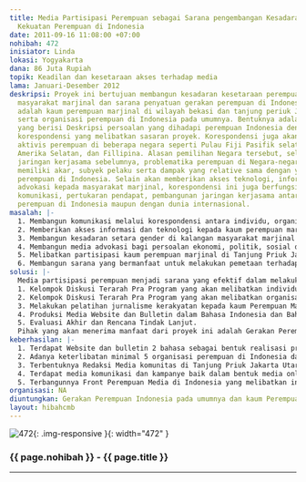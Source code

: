 ```yaml
---
title: Media Partisipasi Perempuan sebagai Sarana pengembangan Kesadaran dan Penyatuan
  Kekuatan Perempuan di Indonesia
date: 2011-09-16 11:08:00 +07:00
nohibah: 472
inisiator: Linda
lokasi: Yogyakarta
dana: 86 Juta Rupiah
topik: Keadilan dan kesetaraan akses terhadap media
lama: Januari-Desember 2012
deskripsi: Proyek ini bertujuan membangun kesadaran kesetaraan perempuan di kalangan
  masyarakat marjinal dan sarana penyatuan gerakan perempuan di Indonesia. Sasarannya
  adalah kaum perempuan marjinal di wilayah bekasi dan tanjung periuk Jakarta utara
  serta organisasi perempuan di Indonesia pada umumnya. Bentuknya adalah media online
  yang berisi Deskripsi persoalan yang dihadapi perempuan Indonesia dengan metode
  korespondensi yang melibatkan sasaran proyek. Korespondensi juga akan dimintai dari
  aktivis perempuan di beberapa negara seperti Pulau Fiji Pasifik selatan, Bolivia
  Amerika Selatan, dan Fillipina. Alasan pemilihan Negara tersebut, selain memiliki
  jaringan kerjasama sebelumnya, problematika perempuan di Negara-negara tersebut
  memiliki akar, subyek pelaku serta dampak yang relative sama dengan yang dihadapi
  perempuan di Indonesia. Selain akan memberikan akses teknologi, informasi dan sarana
  advokasi kepada masyarakat marjinal, korespondensi ini juga berfungsi sebagai media
  komunikasi, pertukaran pendapat, pembangunan jaringan kerjasama antar sesama organisasi
  perempuan di Indonesia maupun dengan dunia internasional.
masalah: |-
  1. Membangun komunikasi melalui korespondensi antara individu, organisasi perempuan Indonesia dan Organisasi perempuan Internasional yang akan bermanfaat bagi perluasan jaringan kerjasama
  2. Memberikan akses informasi dan teknologi kepada kaum perempuan marjinal sebagai salah satu syarat pengembangan produktivitas perempuan di Tanjung Priuk Jakarta Utara dan Bekasi
  3. Membangun kesadaran setara gender di kalangan masyarakat marjinal di Tanjung Priuk Jakarta Utara dan Bekasi
  4. Membangun media advokasi bagi persoalan ekonomi, politik, sosial dan budaya yang dialami perempuan di Tanjung Priuk Jakarta Utara dan Bekasi sebagai dampak dari kesadaran patriarki dalam masyarakat
  5. Melibatkan partisipasi kaum perempuan marjinal di Tanjung Priuk Jakarta Utara dan Bekasi dalam pembangunan kesadaran setara gender dalam masyarakat
  6. Membangun sarana yang bermanfaat untuk melakukan pemetaan terhadap problematika perempuan di Indonesia
solusi: |-
  Media partisipasi perempuan menjadi sarana yang efektif dalam melakukan komunikasi maupun pemetaan terhadap problematika yang dialami kaum perempuan di Indonesia. Dengan demikian diharapkan dapat efektif merumuskan strategi perjuangan bersama yang dapat menjadi kekuatan dalam pembangunan kesetaraan gender dalam masyarakat. Beberapa kegiatan yang akan dilakukan antara lain:
  1. Kelompok Diskusi Terarah Pra Program yang akan melibatkan individu maupun organisasi perempuan Indonesia dalam perumusan metode korespondensi dan topik kampanye yang akan dilakukan berjalannya program
  2. Kelompok Diskusi Terarah Pra Program yang akan melibatkan organisasi perempuan di Pulau Fiji, Bolivia dan Fillipina untuk merumuskan metode korespondensi selama berjalannya program
  3. Melakukan pelatihan jurnalisme kerakyatan kepada kaum Perempuan Marjinal di Tanjung Priuk Jakarta Utara dan Bekasi
  4. Produksi Media Website dan Bulletin dalam Bahasa Indonesia dan Bahasa Inggris yang akan didistribusikan kepada organisasi Perempuan di Indonesia, Pulau Fiji, Bolivia dan Fillipina serta individu Perempuan
  5. Evaluasi Akhir dan Rencana Tindak Lanjut.
  Pihak yang akan menerima manfaat dari proyek ini adalah Gerakan Perempuan Indonesia pada umumnya dan kaum Perempuan Marjinal di Tanjung Priuk Jakarta Utara dan Bekasi
keberhasilan: |-
  1. Terdapat Website dan bulletin 2 bahasa sebagai bentuk realisasi program
  2. Adanya keterlibatan minimal 5 organisasi perempuan di Indonesia dan kaum perempuan di Tanjung Priuk Jakarta Utara dan Bekasi baik dalam proses pembangunan awal, proses berjalannya media (penulisan berita, opini, evaluasi) maupun proses akhir (evaluasi akhir dan rencana tindak lanjut)
  3. Terbentuknya Redaksi Media komunitas di Tanjung Priuk Jakarta Utara dan Bekasi yang akan mengembangkan media komunikasi dan kampanye di daerah yang bersangkutan.
  4. Terdapat media komunikasi dan kampanye baik dalam bentuk media online maupun media cetak yang dibangun oleh kaum perempuan di Tanjung Priuk Jakarta Utara dan Bekasi
  5. Terbangunnya Front Perempuan Media di Indonesia yang melibatkan individu maupun minimal 5 Organisasi Perempuan di Indonesia
organisasi: NA
diuntungkan: Gerakan Perempuan Indonesia pada umumnya dan kaum Perempuan Marjinal di Tanjung Priuk Jakarta Utara dan Bekasi
layout: hibahcmb
---
```


![472](/static/img/hibahcmb/472.png){: .img-responsive }{: width="472" }

### {{ page.nohibah }} - {{ page.title }}

---
